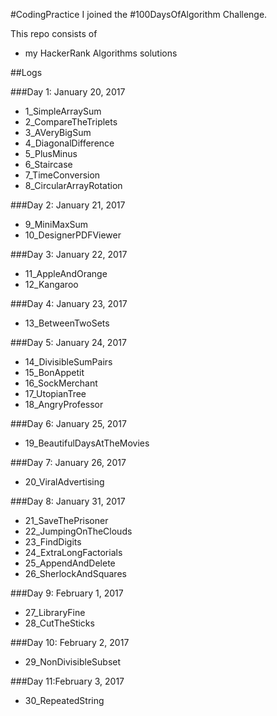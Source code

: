 #CodingPractice
I joined the #100DaysOfAlgorithm Challenge.

This repo consists of
* my HackerRank Algorithms solutions

##Logs

###Day 1: January 20, 2017

* 1_SimpleArraySum
* 2_CompareTheTriplets
* 3_AVeryBigSum
* 4_DiagonalDifference
* 5_PlusMinus
* 6_Staircase
* 7_TimeConversion
* 8_CircularArrayRotation

###Day 2: January 21, 2017

* 9_MiniMaxSum
* 10_DesignerPDFViewer


###Day 3: January 22, 2017

* 11_AppleAndOrange
* 12_Kangaroo

###Day 4: January 23, 2017

* 13_BetweenTwoSets

###Day 5: January 24, 2017

* 14_DivisibleSumPairs
* 15_BonAppetit
* 16_SockMerchant
* 17_UtopianTree
* 18_AngryProfessor

###Day 6: January 25, 2017

* 19_BeautifulDaysAtTheMovies

###Day 7: January 26, 2017

* 20_ViralAdvertising

###Day 8: January 31, 2017

* 21_SaveThePrisoner
* 22_JumpingOnTheClouds
* 23_FindDigits
* 24_ExtraLongFactorials
* 25_AppendAndDelete
* 26_SherlockAndSquares

###Day 9: February 1, 2017

* 27_LibraryFine
* 28_CutTheSticks

###Day 10: February 2, 2017

* 29_NonDivisibleSubset

###Day 11:February 3, 2017

* 30_RepeatedString
